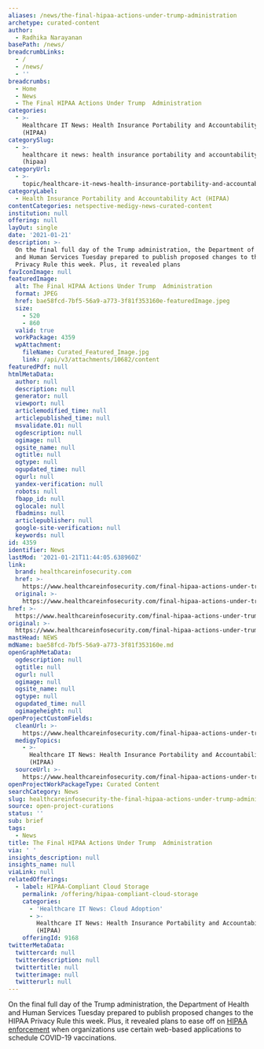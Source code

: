 ```yaml
---
aliases: /news/the-final-hipaa-actions-under-trump-administration
archetype: curated-content
author:
  - Radhika Narayanan
basePath: /news/
breadcrumbLinks:
  - /
  - /news/
  - ''
breadcrumbs:
  - Home
  - News
  - The Final HIPAA Actions Under Trump  Administration
categories:
  - >-
    Healthcare IT News: Health Insurance Portability and Accountability Act
    (HIPAA)
categorySlug:
  - >-
    healthcare it news: health insurance portability and accountability act
    (hipaa)
categoryUrl:
  - >-
    topic/healthcare-it-news-health-insurance-portability-and-accountability-act-hipaa
categoryLabel:
  - Health Insurance Portability and Accountability Act (HIPAA)
contentCategories: netspective-medigy-news-curated-content
institution: null
offering: null
layOut: single
date: '2021-01-21'
description: >-
  On the final full day of the Trump administration, the Department of Health
  and Human Services Tuesday prepared to publish proposed changes to the HIPAA
  Privacy Rule this week. Plus, it revealed plans
favIconImage: null
featuredImage:
  alt: The Final HIPAA Actions Under Trump  Administration
  format: JPEG
  href: bae58fcd-7bf5-56a9-a773-3f81f353160e-featuredImage.jpeg
  size:
    - 520
    - 860
  valid: true
  workPackage: 4359
  wpAttachment:
    fileName: Curated_Featured_Image.jpg
    link: /api/v3/attachments/10682/content
featuredPdf: null
htmlMetaData:
  author: null
  description: null
  generator: null
  viewport: null
  articlemodified_time: null
  articlepublished_time: null
  msvalidate.01: null
  ogdescription: null
  ogimage: null
  ogsite_name: null
  ogtitle: null
  ogtype: null
  ogupdated_time: null
  ogurl: null
  yandex-verification: null
  robots: null
  fbapp_id: null
  oglocale: null
  fbadmins: null
  articlepublisher: null
  google-site-verification: null
  keywords: null
id: 4359
identifier: News
lastMod: '2021-01-21T11:44:05.638960Z'
link:
  brand: healthcareinfosecurity.com
  href: >-
    https://www.healthcareinfosecurity.com/final-hipaa-actions-under-trump-administration-a-15815
  original: >-
    https://www.healthcareinfosecurity.com/final-hipaa-actions-under-trump-administration-a-15815
href: >-
  https://www.healthcareinfosecurity.com/final-hipaa-actions-under-trump-administration-a-15815
original: >-
  https://www.healthcareinfosecurity.com/final-hipaa-actions-under-trump-administration-a-15815
mastHead: NEWS
mdName: bae58fcd-7bf5-56a9-a773-3f81f353160e.md
openGraphMetaData:
  ogdescription: null
  ogtitle: null
  ogurl: null
  ogimage: null
  ogsite_name: null
  ogtype: null
  ogupdated_time: null
  ogimageheight: null
openProjectCustomFields:
  cleanUrl: >-
    https://www.healthcareinfosecurity.com/final-hipaa-actions-under-trump-administration-a-15815
  medigyTopics:
    - >-
      Healthcare IT News: Health Insurance Portability and Accountability Act
      (HIPAA)
  sourceUrl: >-
    https://www.healthcareinfosecurity.com/final-hipaa-actions-under-trump-administration-a-15815
openProjectWorkPackageType: Curated Content
searchCategory: News
slug: healthcareinfosecurity-the-final-hipaa-actions-under-trump-administration
source: open-project-curations
status: ''
sub: brief
tags:
  - News
title: The Final HIPAA Actions Under Trump  Administration
via: ' '
insights_description: null
insights_name: null
viaLink: null
relatedOfferings:
  - label: HIPAA-Compliant Cloud Storage
    permalink: /offering/hipaa-compliant-cloud-storage
    categories:
      - 'Healthcare IT News: Cloud Adoption'
      - >-
        Healthcare IT News: Health Insurance Portability and Accountability Act
        (HIPAA)
    offeringId: 9168
twitterMetaData:
  twittercard: null
  twitterdescription: null
  twittertitle: null
  twitterimage: null
  twitterurl: null
---
```

<p>On the final full day of the Trump administration, the Department of Health and Human Services Tuesday prepared to publish proposed changes to the HIPAA Privacy Rule this week. Plus, it revealed plans to ease off on <a href="https://www.hhs.gov/sites/default/files/hipaa-vaccine-ned.pdf">HIPAA enforcement</a> when organizations use certain web-based applications to schedule COVID-19 vaccinations.</p>